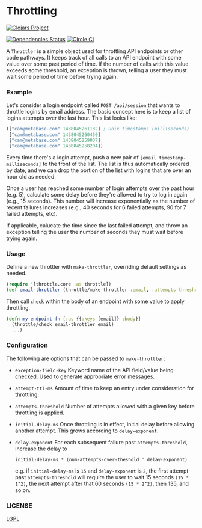 # Throttling

[![Clojars Project](https://clojars.org/metabase/throttle/latest-version.svg)](http://clojars.org/metabase/throttle)

[![Dependencies Status](http://jarkeeper.com/metabase/throttle/status.png)](http://jarkeeper.com/metabase/throttle) [![Circle CI](https://circleci.com/gh/metabase/throttle.svg?style=svg)](https://circleci.com/gh/metabase/throttle)

A `Throttler` is a simple object used for throttling API endpoints or other code pathways. It keeps track of all calls to an API endpoint
with some value over some past period of time. If the number of calls with this value exceeds some threshold,
an exception is thrown, telling a user they must wait some period of time before trying again.

### Example

Let's consider a login endpoint called `POST /api/session` that wants to throttle logins by email address.
The basic concept here is to keep a list of logins attempts over the last hour. This list looks like:

```clojure
(["cam@metabase.com" 1438045261132] ; Unix timestamps (milliseconds)
 ["cam@metabase.com" 1438045260450]
 ["cam@metabase.com" 1438045259037]
 ["cam@metabase.com" 1438045258204])
```

Every time there's a login attempt, push a new pair of `[email timestamp-milliseconds]` to the front of the list.
The list is thus automatically ordered by date, and we can drop the portion of the list with logins that are over
an hour old as needed.

Once a user has reached some number of login attempts over the past hour (e.g. 5), calculate some delay before
they're allowed to try to log in again (e.g., 15 seconds). This number will increase exponentially as the number of
recent failures increases (e.g., 40 seconds for 6 failed attempts, 90 for 7 failed attempts, etc).

If applicable, calucate the time since the last failed attempt, and throw an exception telling the user the number
of seconds they must wait before trying again.

### Usage

Define a new throttler with `make-throttler`, overriding default settings as needed.

```clojure
(require '[throttle.core :as throttle])
(def email-throttler (throttle/make-throttler :email, :attempts-threshold 10))
```

Then call `check` within the body of an endpoint with some value to apply throttling.

```clojure
(defn my-endpoint-fn [:as {{:keys [email]} :body}]
  (throttle/check email-throttler email)
  ...)
```

### Configuration

The following are options that can be passed to `make-throttler`:

*  `exception-field-key`
    Keyword name of the API field/value being checked. Used to generate appropriate error messages.
*  `attempt-ttl-ms`
    Amount of time to keep an entry under consideration for throttling.
*  `attempts-threshold`
    Number of attempts allowed with a given key before throttling is applied.
*  `initial-delay-ms`
    Once throttling is in effect, initial delay before allowing another attempt. This grows according to `delay-exponent`.
*  `delay-exponent`
    For each subsequent failure past `attempts-threshold`, increase the delay to

    ```
    initial-delay-ms * (num-attempts-over-theshold ^ delay-exponent)
    ```

    e.g. if `initial-delay-ms` is `15` and `delay-exponent` is `2`, the first attempt past `attempts-threshold` will require the user to wait 15 seconds
    `(15 * 1^2)`, the next attempt after that 60 seconds `(15 * 2^2)`, then 135, and so on.

### LICENSE

[LGPL](https://www.gnu.org/licenses/lgpl.txt)
